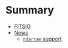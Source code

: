 # Summary

- [FITSIO](./index.md)
- [News](./news/index.md)
    - [`ndarray` support](./news/99-ndarray-support.md)
